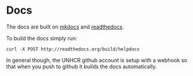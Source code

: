 # Docs

The docs are built on [mkdocs](http://www.mkdocs.org/) and [readthedocs](https://readthedocs.org/).

To build the docs simply run:

`curl -X POST http://readthedocs.org/build/helpdocs`

In general though, the UNHCR github account is setup with a webhook so that when you push to github it builds the docs automatically.
